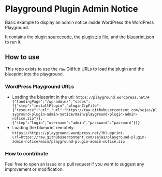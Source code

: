 # Playground Plugin Admin Notice

Basic example to display an admin notice inside WordPress the WordPress Playground.

It contains the [plugin sourcecode](playground-plugin-admin-notice), the [plugin zip file](playground-plugin-admin-notice.zip), and the [blueprint.json](blueprint.json) to run it.

## How to use

This repo exists to use the `raw` GitHub URLs to load the plugin and the blueprint into the playground.

### WordPress Playground URLs

- Loading the blueprint in the url: `https://playground.wordpress.net/#{"landingPage":"/wp-admin/","steps":[{"step":"installPlugin","pluginZipFile":{"resource":"url","url":"https://raw.githubusercontent.com/sejas/playground-plugin-admin-notice/main/playground-plugin-admin-notice.zip"}},{"step":"login","username":"admin","password":"password"}]}`
- Loading the blueprint remotely: `https://https://playground.wordpress.net/?blueprint-url=https://raw.githubusercontent.com/sejas/playground-plugin-admin-notice/main/playground-plugin-admin-notice.zip`

### How to contribute

Feel free to open an issue or a pull request if you want to suggest any improvement or modification.
